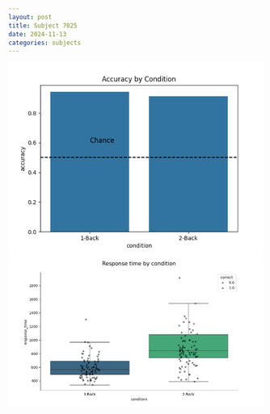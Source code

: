 ```yaml
---
layout: post
title: Subject 7025
date: 2024-11-13
categories: subjects
---
```


![](data/7025/run-7/7025_ATS_acc.png)
![](data/7025/run-7/7025_ATS_rt.png)
